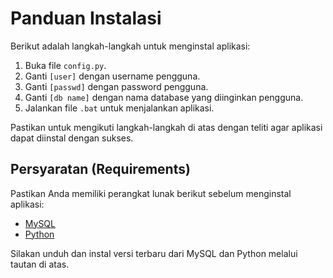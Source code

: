 # Panduan Instalasi

Berikut adalah langkah-langkah untuk menginstal aplikasi:

1. Buka file `config.py`.
2. Ganti `[user]` dengan username pengguna.
3. Ganti `[passwd]` dengan password pengguna.
4. Ganti `[db name]` dengan nama database yang diinginkan pengguna.
5. Jalankan file `.bat` untuk menjalankan aplikasi.

Pastikan untuk mengikuti langkah-langkah di atas dengan teliti agar aplikasi dapat diinstal dengan sukses.

## Persyaratan (Requirements)

Pastikan Anda memiliki perangkat lunak berikut sebelum menginstal aplikasi:

- [MySQL](https://dev.mysql.com/get/Downloads/MySQLInstaller/mysql-installer-community-8.0.35.0.msi)
- [Python](https://www.python.org/ftp/python/3.12.1/python-3.12.1-amd64.exe)

Silakan unduh dan instal versi terbaru dari MySQL dan Python melalui tautan di atas.
